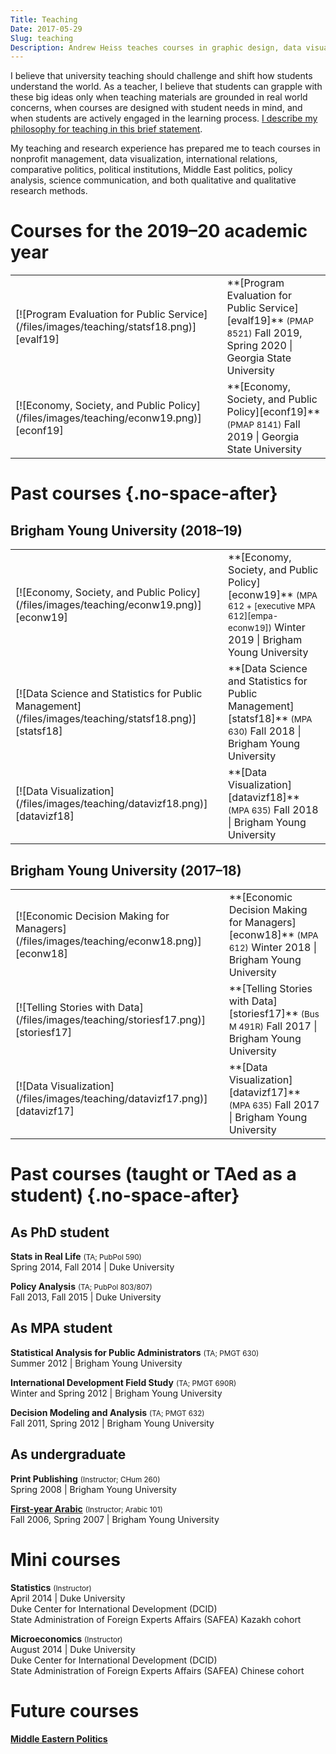 ```yaml
---
Title: Teaching
Date: 2017-05-29
Slug: teaching
Description: Andrew Heiss teaches courses in graphic design, data visualization, statistics, public policy analysis, and Middle East politics.
---
```


I believe that university teaching should challenge and shift how students understand the world. As a teacher, I believe that students can grapple with these big ideas only when teaching materials are grounded in real world concerns, when courses are designed with student needs in mind, and when students are actively engaged in the learning process. [I describe my philosophy for teaching in this brief statement](/files/teaching/2017-09-01-andrew-heiss-teaching-statement.pdf).

My teaching and research experience has prepared me to teach courses in nonprofit management, data visualization, international relations, comparative politics, political institutions, Middle East politics, policy analysis, science communication, and both qualitative and qualitative research methods.


# Courses for the 2019–20 academic year

<div class="class-list" markdown="1">
<table>
    <tr>
        <td>
            [![Program Evaluation for Public Service](/files/images/teaching/statsf18.png)][evalf19] 
        </td>
        <td>
            **[Program Evaluation for Public Service][evalf19]** <small>(PMAP 8521)</small>  
            Fall 2019, Spring 2020 | Georgia State University
        </td>
    </tr>
    <tr>
        <td>
            [![Economy, Society, and Public Policy](/files/images/teaching/econw19.png)][econf19] 
        </td>
        <td>
            **[Economy, Society, and Public Policy][econf19]** <small>(PMAP 8141)</small>  
            Fall 2019 | Georgia State University
        </td>
    </tr>
</table>
</div>

[evalf19]: https://evalf19.classes.andrewheiss.com/
[econf19]: https://econf19.classes.andrewheiss.com/


# Past courses {.no-space-after}

## Brigham Young University (2018–19)

<div class="class-list" markdown="1">
<table>
    <tr>
        <td>
            [![Economy, Society, and Public Policy](/files/images/teaching/econw19.png)][econw19]
        </td>
        <td>
            **[Economy, Society, and Public Policy][econw19]** <small>(MPA 612 + [executive MPA 612][empa-econw19])</small>  
            Winter 2019 | Brigham Young University
        </td>
    </tr>
    <tr>
        <td>
            [![Data Science and Statistics for Public Management](/files/images/teaching/statsf18.png)][statsf18] 
        </td>
        <td>
            **[Data Science and Statistics for Public Management][statsf18]** <small>(MPA 630)</small>  
            Fall 2018 | Brigham Young University
        </td>
    </tr>
    <tr>
        <td>
            [![Data Visualization](/files/images/teaching/datavizf18.png)][datavizf18]
        </td>
        <td>
            **[Data Visualization][datavizf18]** <small>(MPA 635)</small>  
            Fall 2018 | Brigham Young University
        </td>
    </tr>
</table>
</div>

## Brigham Young University (2017–18)

<div class="class-list" markdown="1">
<table>
    <tr>
        <td>
            [![Economic Decision Making for Managers](/files/images/teaching/econw18.png)][econw18] 
        </td>
        <td>
            **[Economic Decision Making for Managers][econw18]** <small>(MPA 612)</small>  
            Winter 2018 | Brigham Young University
        </td>
    </tr>
    <tr>
        <td>
            [![Telling Stories with Data](/files/images/teaching/storiesf17.png)][storiesf17] 
        </td>
        <td>
            **[Telling Stories with Data][storiesf17]** <small>(Bus M 491R)</small>  
            Fall 2017 | Brigham Young University
        </td>
    </tr>
    <tr>
        <td>
            [![Data Visualization](/files/images/teaching/datavizf17.png)][datavizf17]
        </td>
        <td>
            **[Data Visualization][datavizf17]** <small>(MPA 635)</small>  
            Fall 2017 | Brigham Young University
        </td>
    </tr>
</table>
</div>

[statsf18]: https://statsf18.classes.andrewheiss.com/
[datavizf18]: https://datavizf18.classes.andrewheiss.com/
[econw19]: https://econw19.classes.andrewheiss.com/
[empa-econw19]: https://empa-econw19.classes.andrewheiss.com/
[econw18]: https://econw18.classes.andrewheiss.com/
[storiesf17]: https://storiesf17.classes.andrewheiss.com/
[datavizf17]: https://datavizf17.classes.andrewheiss.com/


# Past courses (taught or TAed as a student) {.no-space-after}

## As PhD student

**Stats in Real Life** <small>(TA; PubPol 590)</small>  
Spring 2014, Fall 2014  | Duke University

**Policy Analysis** <small>(TA; PubPol 803/807)</small>  
Fall 2013, Fall 2015 | Duke University

## As MPA student

**Statistical Analysis for Public Administrators** <small>(TA; PMGT 630)</small>  
Summer 2012 | Brigham Young University

**International Development Field Study** <small>(TA; PMGT 690R)</small>  
Winter and Spring 2012 | Brigham Young University

**Decision Modeling and Analysis** <small>(TA; PMGT 632)</small>  
Fall 2011, Spring 2012 | Brigham Young University

## As undergraduate

**Print Publishing** <small>(Instructor; CHum 260)</small>  
Spring 2008 | Brigham Young University

**[First-year Arabic](/byuarabic101/)** <small>(Instructor; Arabic 101)</small>  
Fall 2006, Spring 2007 | Brigham Young University


# Mini courses

**Statistics** <small>(Instructor)</small>  
April 2014 | Duke University  
Duke Center for International Development (DCID)  
State Administration of Foreign Experts Affairs (SAFEA) Kazakh cohort

**Microeconomics** <small>(Instructor)</small>  
August 2014 | Duke University  
Duke Center for International Development (DCID)  
State Administration of Foreign Experts Affairs (SAFEA) Chinese cohort


# Future courses

**[Middle Eastern Politics](/files/teaching/Middle%20East%20Politics%20syllabus.pdf)**
